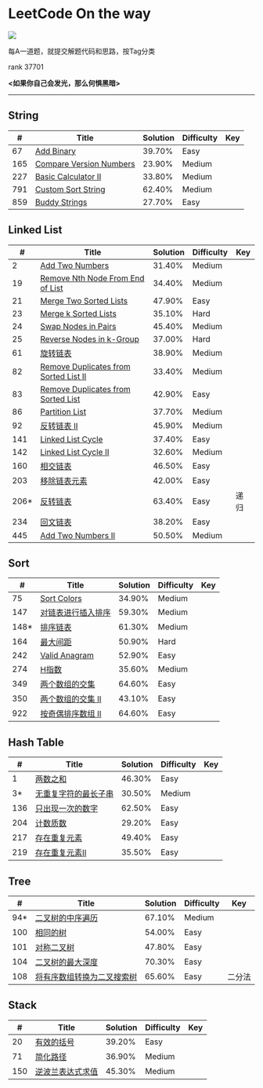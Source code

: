 # LeetCode On the way

![](https://img.shields.io/badge/language-C/C++-red.svg)

每A一道题，就提交解题代码和思路，按Tag分类

rank 37701

**<如果你自己会发光，那么何惧黑暗>**

---

## String

| # | Title | Solution | Difficulty | Key |
|---| ----- | -------- | ---------- | --- |
|67|[Add Binary](https://github.com/Animenzzzz/LeetCode/issues/1)|39.70%|Easy|
|165|[Compare Version Numbers](https://github.com/Animenzzzz/LeetCode/issues/1)|23.90%|Medium|
|227|[Basic Calculator II](https://github.com/Animenzzzz/LeetCode/issues/1)|33.80%|Medium|
|791|[Custom Sort String](https://github.com/Animenzzzz/LeetCode/issues/1)|62.40%|Medium|
|859|[Buddy Strings](https://github.com/Animenzzzz/LeetCode/issues/1)|27.70%|Easy|


## Linked List
| # | Title | Solution | Difficulty | Key |
|---| ----- | -------- | ---------- | --- |
|2|[Add Two Numbers](https://github.com/Animenzzzz/LeetCode/issues/1)|31.40%|Medium|
|19|[Remove Nth Node From End of List](https://github.com/Animenzzzz/LeetCode/issues/4)|34.40%|Medium|
|21|[Merge Two Sorted Lists](https://github.com/Animenzzzz/LeetCode/issues/5)|47.90%|Easy|
|23|[Merge k Sorted Lists](https://github.com/Animenzzzz/LeetCode/issues/3)|35.10%|Hard|
|24|[Swap Nodes in Pairs](https://github.com/Animenzzzz/LeetCode/issues/6)|45.40%|Medium|
|25|[Reverse Nodes in k-Group](https://github.com/Animenzzzz/LeetCode/issues/7)|37.00%|Hard|
|61|[旋转链表](https://github.com/Animenzzzz/LeetCode/issues/33)|38.90%|Medium|
|82|[Remove Duplicates from Sorted List II](https://github.com/Animenzzzz/LeetCode/issues/2)|33.40%|Medium|
|83|[Remove Duplicates from Sorted List](https://github.com/Animenzzzz/LeetCode/issues/8)|42.90%|Easy|
|86|[Partition List](https://github.com/Animenzzzz/LeetCode/issues/1)|37.70%|Medium|
|92|[反转链表 II](https://github.com/Animenzzzz/LeetCode/issues/34)|45.90%|Medium|
|141|[Linked List Cycle](https://github.com/Animenzzzz/LeetCode/issues/9)|37.40%|Easy|
|142|[Linked List Cycle II](https://github.com/Animenzzzz/LeetCode/issues/1)|32.60%|Medium|
|160|[相交链表](https://github.com/Animenzzzz/LeetCode/issues/31)|46.50%|Easy|
|203|[移除链表元素](https://github.com/Animenzzzz/LeetCode/issues/32)|42.00%|Easy|
|206*|[反转链表](https://github.com/Animenzzzz/LeetCode/issues/35)|63.40%|Easy|递归|
|234|[回文链表](https://github.com/Animenzzzz/LeetCode/issues/36)|38.20%|Easy|
|445|[Add Two Numbers II](https://github.com/Animenzzzz/LeetCode/issues/1)|50.50%|Medium|

## Sort
| # | Title | Solution | Difficulty | Key |
|---| ----- | -------- | ---------- | --- |
|75|[Sort Colors](https://github.com/Animenzzzz/LeetCode/issues/11)|34.90%|Medium|
|147|[对链表进行插入排序](https://github.com/Animenzzzz/LeetCode/issues/13)|59.30%|Medium|
|148*|[排序链表](https://github.com/Animenzzzz/LeetCode/issues/17)|61.30%|Medium|
|164|[最大间距](https://github.com/Animenzzzz/LeetCode/issues/19)|50.90%|Hard|
|242|[Valid Anagram](https://github.com/Animenzzzz/LeetCode/issues/10)|52.90%|Easy|
|274|[H指数](https://github.com/Animenzzzz/LeetCode/issues/14)|35.60%|Medium|
|349|[两个数组的交集](https://github.com/Animenzzzz/LeetCode/issues/12)|64.60%|Easy|
|350|[两个数组的交集 II](https://github.com/Animenzzzz/LeetCode/issues/16)|43.10%|Easy|
|922|[按奇偶排序数组 II](https://github.com/Animenzzzz/LeetCode/issues/17)|64.60%|Easy|

## Hash Table
| # | Title | Solution | Difficulty | Key |
|---| ----- | -------- | ---------- | --- |
|1|[两数之和](https://github.com/Animenzzzz/LeetCode/issues/20)|46.30%|Easy|
|3*|[无重复字符的最长子串](https://github.com/Animenzzzz/LeetCode/issues/22)|30.50%|Medium|
|136|[只出现一次的数字](https://github.com/Animenzzzz/LeetCode/issues/21)|62.50%|Easy|
|204|[计数质数](https://github.com/Animenzzzz/LeetCode/issues/23)|29.20%|Easy|
|217|[存在重复元素](https://github.com/Animenzzzz/LeetCode/issues/24)|49.40%|Easy|
|219|[存在重复元素II](https://github.com/Animenzzzz/LeetCode/issues/25)|35.50%|Easy|

## Tree
| # | Title | Solution | Difficulty | Key |
|---| ----- | -------- | ---------- | --- |
|94*|[二叉树的中序遍历](https://github.com/Animenzzzz/LeetCode/issues/26)|67.10%|Medium|
|100|[相同的树](https://github.com/Animenzzzz/LeetCode/issues/27)|54.00%|Easy|
|101|[对称二叉树](https://github.com/Animenzzzz/LeetCode/issues/28)|47.80%|Easy|
|104|[二叉树的最大深度](https://github.com/Animenzzzz/LeetCode/issues/29)|70.30%|Easy|
|108|[将有序数组转换为二叉搜索树](https://github.com/Animenzzzz/LeetCode/issues/30)|65.60%|Easy|二分法|

## Stack
| # | Title | Solution | Difficulty | Key |
|---| ----- | -------- | ---------- | --- |
|20|[有效的括号](https://github.com/Animenzzzz/LeetCode/issues/39)|39.20%|Easy|
|71|[简化路径](https://github.com/Animenzzzz/LeetCode/issues/37)|36.90%|Medium|
|150|[逆波兰表达式求值](https://github.com/Animenzzzz/LeetCode/issues/38)|45.30%|Medium|